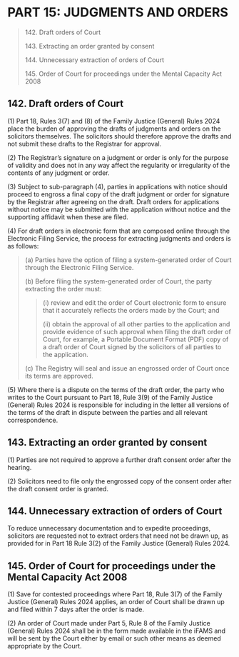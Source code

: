 # PART 15: JUDGMENTS AND ORDERS

> 142\.     Draft orders of Court
>
> 143\.     Extracting an order granted by consent
>
> 144\.     Unnecessary extraction of orders of Court
>
> 145\.     Order of Court for proceedings under the Mental Capacity Act 2008

## 142. Draft orders of Court

(1) Part 18, Rules 3(7) and (8) of the Family Justice (General) Rules 2024 place the burden of approving the drafts of judgments and orders on the solicitors themselves. The solicitors should therefore approve the drafts and not submit these drafts to the Registrar for approval.

(2) The Registrar’s signature on a judgment or order is only for the purpose of validity and does not in any way affect the regularity or irregularity of the contents of any judgment or order.

(3) Subject to sub-paragraph (4), parties in applications with notice should proceed to engross a final copy of the draft judgment or order for signature by the Registrar after agreeing on the draft. Draft orders for applications without notice may be submitted with the application without notice and the supporting affidavit when these are filed.

(4) For draft orders in electronic form that are composed online through the Electronic Filing Service, the process for extracting judgments and orders is as follows:

> (a) Parties have the option of filing a system-generated order of Court through the Electronic Filing Service.
>
> (b) Before filing the system-generated order of Court, the party extracting the order must:
>
> > (i) review and edit the order of Court electronic form to ensure that it accurately reflects the orders made by the Court; and
> >
> > (ii) obtain the approval of all other parties to the application and provide evidence of such approval when filing the draft order of Court, for example, a Portable Document Format (PDF) copy of a draft order of Court signed by the solicitors of all parties to the application.
>
> (c) The Registry will seal and issue an engrossed order of Court once its terms are approved.

(5) Where there is a dispute on the terms of the draft order, the party who writes to the Court pursuant to Part 18, Rule 3(9) of the Family Justice (General) Rules 2024 is responsible for including in the letter all versions of the terms of the draft in dispute between the parties and all relevant correspondence.

## 143. Extracting an order granted by consent

(1) Parties are not required to approve a further draft consent order after the hearing.

(2) Solicitors need to file only the engrossed copy of the consent order after the draft consent order is granted.

## 144. Unnecessary extraction of orders of Court

To reduce unnecessary documentation and to expedite proceedings, solicitors are requested not to extract orders that need not be drawn up, as provided for in Part 18 Rule 3(2) of the Family Justice (General) Rules 2024.

## 145. Order of Court for proceedings under the Mental Capacity Act 2008

(1) Save for contested proceedings where Part 18, Rule 3(7) of the Family Justice (General) Rules 2024 applies, an order of Court shall be drawn up and filed within 7 days after the order is made.

(2) An order of Court made under Part 5, Rule 8 of the Family Justice (General) Rules 2024 shall be in the form made available in the iFAMS and will be sent by the Court either by email or such other means as deemed appropriate by the Court.
